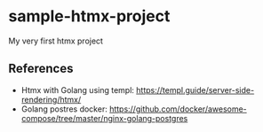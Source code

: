 # sample-htmx-project
My very first htmx project

## References
- Htmx with Golang using templ: https://templ.guide/server-side-rendering/htmx/
- Golang postres docker: https://github.com/docker/awesome-compose/tree/master/nginx-golang-postgres
